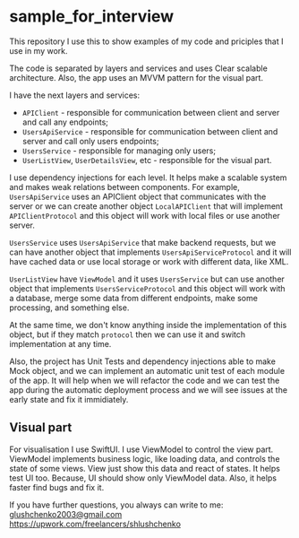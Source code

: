 # sample_for_interview
This repository I use this to show examples of my code and priciples that I use in my work.

The code is separated by layers and services and uses Clear scalable architecture. Also, the app uses an MVVM pattern for the visual part.

I have the next layers and services: 
- `APIClient` - responsible for communication between client and server and call any endpoints;
- `UsersApiService` - responsible for communication between client and server and call only users endpoints;
- `UsersService` - responsible for managing only users;
- `UserListView`, `UserDetailsView`, etc - responsible for the visual part.

I use dependency injections for each level. It helps make a scalable system and makes weak relations between components.
For example,
`UsersApiService` uses an APIClient object that communicates with the server or we can create another object `LocalAPIClient` that will implement `APIClientProtocol` and this object will work with local files or use another server.

`UsersService` uses `UsersApiService` that make backend requests, but we can have another object that implements `UsersApiServiceProtocol` and it will have cached data or use local storage or work with different data, like XML.

`UserListView` have `ViewModel` and it uses `UsersService` but can use another object that implements `UsersServiceProtocol` and this object will work with a database, merge some data from different endpoints, make some processing, and something else.

At the same time, we don't know anything inside the implementation of this object, but if they match `protocol` then we can use it and switch implementation at any time.

Also, the project has Unit Tests and dependency injections able to make Mock object, and we can implement an automatic unit test of each module of the app. It will help when we will refactor the code and we can test the app during the automatic deployment process and we will see issues at the early state and fix it immidiately. 

## Visual part

For visualisation I use SwiftUI. I use ViewModel to control the view part. ViewModel implements business logic, like loading data, and controls the state of some views. View just show this data and react of states. It helps test UI too. Because, UI should show only ViewModel data. Also, it helps faster find bugs and fix it.

If you have further questions, you always can write to me:
glushchenko2003@gmail.com
https://upwork.com/freelancers/shlushchenko

